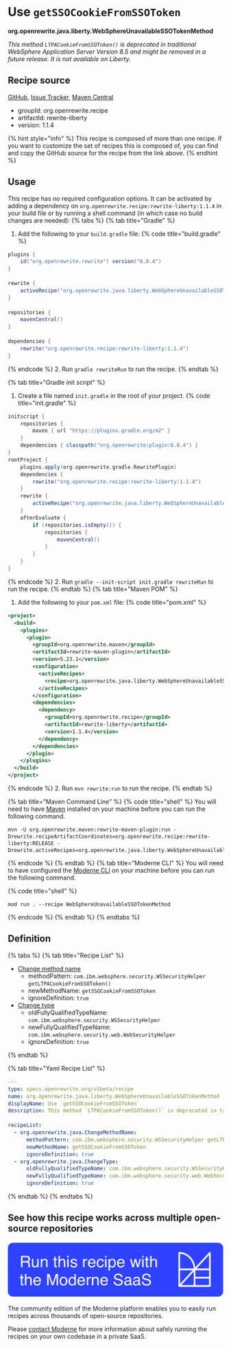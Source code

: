 # Use `getSSOCookieFromSSOToken`

**org.openrewrite.java.liberty.WebSphereUnavailableSSOTokenMethod**

_This method `LTPACookieFromSSOToken()` is deprecated in traditional WebSphere Application  Server Version 8.5 and might be removed in a future release. It is not available on Liberty._

## Recipe source

[GitHub](https://github.com/openrewrite/rewrite-liberty/blob/main/src/main/resources/META-INF/rewrite/was-to-liberty.yml), [Issue Tracker](https://github.com/openrewrite/rewrite-liberty/issues), [Maven Central](https://central.sonatype.com/artifact/org.openrewrite.recipe/rewrite-liberty/1.1.4/jar)

* groupId: org.openrewrite.recipe
* artifactId: rewrite-liberty
* version: 1.1.4

{% hint style="info" %}
This recipe is composed of more than one recipe. If you want to customize the set of recipes this is composed of, you can find and copy the GitHub source for the recipe from the link above.
{% endhint %}

## Usage

This recipe has no required configuration options. It can be activated by adding a dependency on `org.openrewrite.recipe:rewrite-liberty:1.1.4` in your build file or by running a shell command (in which case no build changes are needed): 
{% tabs %}
{% tab title="Gradle" %}
1. Add the following to your `build.gradle` file:
{% code title="build.gradle" %}
```groovy
plugins {
    id("org.openrewrite.rewrite") version("6.8.4")
}

rewrite {
    activeRecipe("org.openrewrite.java.liberty.WebSphereUnavailableSSOTokenMethod")
}

repositories {
    mavenCentral()
}

dependencies {
    rewrite("org.openrewrite.recipe:rewrite-liberty:1.1.4")
}
```
{% endcode %}
2. Run `gradle rewriteRun` to run the recipe.
{% endtab %}

{% tab title="Gradle init script" %}
1. Create a file named `init.gradle` in the root of your project.
{% code title="init.gradle" %}
```groovy
initscript {
    repositories {
        maven { url "https://plugins.gradle.org/m2" }
    }
    dependencies { classpath("org.openrewrite:plugin:6.8.4") }
}
rootProject {
    plugins.apply(org.openrewrite.gradle.RewritePlugin)
    dependencies {
        rewrite("org.openrewrite.recipe:rewrite-liberty:1.1.4")
    }
    rewrite {
        activeRecipe("org.openrewrite.java.liberty.WebSphereUnavailableSSOTokenMethod")
    }
    afterEvaluate {
        if (repositories.isEmpty()) {
            repositories {
                mavenCentral()
            }
        }
    }
}
```
{% endcode %}
2. Run `gradle --init-script init.gradle rewriteRun` to run the recipe.
{% endtab %}
{% tab title="Maven POM" %}
1. Add the following to your `pom.xml` file:
{% code title="pom.xml" %}
```xml
<project>
  <build>
    <plugins>
      <plugin>
        <groupId>org.openrewrite.maven</groupId>
        <artifactId>rewrite-maven-plugin</artifactId>
        <version>5.23.1</version>
        <configuration>
          <activeRecipes>
            <recipe>org.openrewrite.java.liberty.WebSphereUnavailableSSOTokenMethod</recipe>
          </activeRecipes>
        </configuration>
        <dependencies>
          <dependency>
            <groupId>org.openrewrite.recipe</groupId>
            <artifactId>rewrite-liberty</artifactId>
            <version>1.1.4</version>
          </dependency>
        </dependencies>
      </plugin>
    </plugins>
  </build>
</project>
```
{% endcode %}
2. Run `mvn rewrite:run` to run the recipe.
{% endtab %}

{% tab title="Maven Command Line" %}
{% code title="shell" %}
You will need to have [Maven](https://maven.apache.org/download.cgi) installed on your machine before you can run the following command.

```shell
mvn -U org.openrewrite.maven:rewrite-maven-plugin:run -Drewrite.recipeArtifactCoordinates=org.openrewrite.recipe:rewrite-liberty:RELEASE -Drewrite.activeRecipes=org.openrewrite.java.liberty.WebSphereUnavailableSSOTokenMethod
```
{% endcode %}
{% endtab %}
{% tab title="Moderne CLI" %}
You will need to have configured the [Moderne CLI](https://docs.moderne.io/moderne-cli/cli-intro) on your machine before you can run the following command.

{% code title="shell" %}
```shell
mod run . --recipe WebSphereUnavailableSSOTokenMethod
```
{% endcode %}
{% endtab %}
{% endtabs %}

## Definition

{% tabs %}
{% tab title="Recipe List" %}
* [Change method name](../../java/changemethodname.md)
  * methodPattern: `com.ibm.websphere.security.WSSecurityHelper getLTPACookieFromSSOToken()`
  * newMethodName: `getSSOCookieFromSSOToken`
  * ignoreDefinition: `true`
* [Change type](../../java/changetype.md)
  * oldFullyQualifiedTypeName: `com.ibm.websphere.security.WSSecurityHelper`
  * newFullyQualifiedTypeName: `com.ibm.websphere.security.web.WebSecurityHelper`
  * ignoreDefinition: `true`

{% endtab %}

{% tab title="Yaml Recipe List" %}
```yaml
---
type: specs.openrewrite.org/v1beta/recipe
name: org.openrewrite.java.liberty.WebSphereUnavailableSSOTokenMethod
displayName: Use `getSSOCookieFromSSOToken`
description: This method `LTPACookieFromSSOToken()` is deprecated in traditional WebSphere Application  Server Version 8.5 and might be removed in a future release. It is not available on Liberty.

recipeList:
  - org.openrewrite.java.ChangeMethodName:
      methodPattern: com.ibm.websphere.security.WSSecurityHelper getLTPACookieFromSSOToken()
      newMethodName: getSSOCookieFromSSOToken
      ignoreDefinition: true
  - org.openrewrite.java.ChangeType:
      oldFullyQualifiedTypeName: com.ibm.websphere.security.WSSecurityHelper
      newFullyQualifiedTypeName: com.ibm.websphere.security.web.WebSecurityHelper
      ignoreDefinition: true

```
{% endtab %}
{% endtabs %}

## See how this recipe works across multiple open-source repositories

[![Moderne Link Image](/.gitbook/assets/ModerneRecipeButton.png)](https://app.moderne.io/recipes/org.openrewrite.java.liberty.WebSphereUnavailableSSOTokenMethod)

The community edition of the Moderne platform enables you to easily run recipes across thousands of open-source repositories.

Please [contact Moderne](https://moderne.io/product) for more information about safely running the recipes on your own codebase in a private SaaS.
